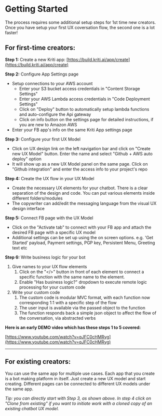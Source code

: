 # Getting Started

The process requires some additional setup steps for 1st time new creators. Once you have setup your first UX coversation flow, the second one is a lot faster!

## For first-time creators:

**Step 1:** Create a new Kriti app: [https://build.kriti.ai/app/create](https://build.kriti.ai/app/create)

**Step 2:** Configure App Settings page

* Setup connections to your AWS account
  * Enter your S3 bucket access credentials in "Content Storage Settings"
  * Enter your AWS Lambda access credentials  in  "Code Deployment Settings"
  * Click on "Deploy" button to automatically setup lambda functions and auto-configure the Api gateway
  * Click on info button on the settings page for detailed instructions, if you are new to Amazon AWS
* Enter your FB app's info on the same Kriti App settings page

**Step 3:** Configure your first UX Model

* Click on UX design link on the left navigation bar and click on "Create new UX Model" button. Enter the name and select "Github + AWS auto deploy" option
* It will show up as a new UX Model panel on the same page. Click on "Github integration" and enter the access info to your project's repo

**Step 4:** Create the UX flow in your UX Model

* Create the necessary UX elements for your chatbot. There is a clear separation of the design and code. You can put various elements inside different folders/modules
* The copywriter can add/edit the messaging language from the visual UX design interface

**Step 5:** Connect FB page with the UX Model

* Click on the "Activate tab" to connect with your FB app and attach the desired FB page with a specific UX model
* Additional settings can be set up using the on screen options. e.g. 'Get Started' payload, Payment settings, PGP key, Persistent Menu, Greeting text etc

**Step 6:** Write business logic for your bot

1. Give names to your UX flow elements
   1. Click on the "&lt;/&gt;" button in front of each element to connect a specific function with the same name to the element.
   2. Enable "Has business logic?" dropdown to execute remote logic processing for your custom code
2. Write your custom code
   1. The custom code is modular MVC format, with each function now corresponding 1:1 with a specific step of the flow
   2. The user input is available via the passed object to the function
   3. The function responds back a simple json object to affect the flow of the conversation, via abstracted verbs



**Here is an early DEMO video which has these steps 1 to 5 covered:**

[https://www.youtube.com/watch?v=qJFC0cHMRyg](https://www.youtube.com/watch?v=qJFC0cHMRyg)



---

## For existing creators:

You can use the same app for multiple use cases. Each app that you create is a bot making platform in itself.  Just create a new UX model and start creating. Different pages can be connected to different UX models under the same app.

_Tip: you can directly start with Step 3,  as shown above. In step 4 click on "Clone from existing" if you want to initiate work with a cloned copy of an existing chatbot UX model._

